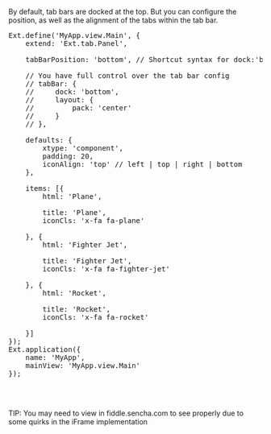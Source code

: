 By default, tab bars are docked at the top. But you can configure the position, 
as well as the alignment of the tabs within the tab bar.

<pre class="runnable modern run">
Ext.define('MyApp.view.Main', {
    extend: 'Ext.tab.Panel',

    tabBarPosition: 'bottom', // Shortcut syntax for dock:'bottom',layout:{pack:'center'}

    // You have full control over the tab bar config
    // tabBar: {
    //     dock: 'bottom',
    //     layout: {
    //         pack: 'center'
    //     }
    // },

    defaults: {
        xtype: 'component',
        padding: 20,
        iconAlign: 'top' // left | top | right | bottom
    },

    items: [{
        html: 'Plane',

        title: 'Plane',
        iconCls: 'x-fa fa-plane' 

    }, {
        html: 'Fighter Jet',

        title: 'Fighter Jet',
        iconCls: 'x-fa fa-fighter-jet' 

    }, {
        html: 'Rocket',

        title: 'Rocket',
        iconCls: 'x-fa fa-rocket' 

    }]
});
Ext.application({
    name: 'MyApp',
    mainView: 'MyApp.view.Main'
});



</pre>

TIP: You may need to view in fiddle.sencha.com to see properly due to some quirks in the iFrame implementation
